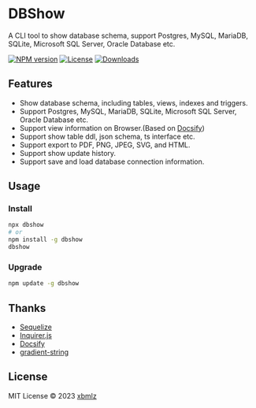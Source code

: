 # DBShow

A CLI tool to show database schema, support Postgres, MySQL, MariaDB, SQLite, Microsoft SQL Server, Oracle Database etc.

[![NPM version](https://img.shields.io/npm/v/dbshow)](https://www.npmjs.com/package/dbshow)
[![License](https://img.shields.io/npm/l/dbshow)](LICENSE)
[![Downloads](https://img.shields.io/npm/dm/dbshow)](https://npm-stat.com/charts.html?package=dbshow)

## Features

- Show database schema, including tables, views, indexes and triggers.
- Support Postgres, MySQL, MariaDB, SQLite, Microsoft SQL Server, Oracle Database etc.
- Support view information on Browser.(Based on [Docsify](https://docsify.js.org/#/))
- Support show table ddl, json schema, ts interface etc.
- Support export to PDF, PNG, JPEG, SVG, and HTML.
- Support show update history.
- Support save and load database connection information.

## Usage

### Install

```bash
npx dbshow
# or
npm install -g dbshow
dbshow
```

### Upgrade

```bash
npm update -g dbshow
```

## Thanks

- [Sequelize](https://sequelize.org/)
- [Inquirer.js](https://github.com/SBoudrias/Inquirer.js)
- [Docsify](https://docsify.js.org/#/)
- [gradient-string](https://github.com/bokub/gradient-string)

## License

MIT License © 2023 [xbmlz](https://github.com/xblmz)
